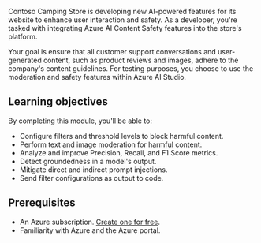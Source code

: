 Contoso Camping Store is developing new AI-powered features for its website to enhance user interaction and safety. As a developer, you're tasked with integrating Azure AI Content Safety features into the store's platform. 

Your goal is ensure that all customer support conversations and user-generated content, such as product reviews and images, adhere to the company's content guidelines. For testing purposes, you choose to use the moderation and safety features within Azure AI Studio.

## Learning objectives

By completing this module, you'll be able to:

- Configure filters and threshold levels to block harmful content.
- Perform text and image moderation for harmful content.
- Analyze and improve Precision, Recall, and F1 Score metrics.
- Detect groundedness in a model's output.
- Mitigate direct and indirect prompt injections.
- Send filter configurations as output to code.

## Prerequisites

- An Azure subscription. [Create one for free](https://azure.microsoft.com/free/cognitive-services/).
- Familiarity with Azure and the Azure portal.
